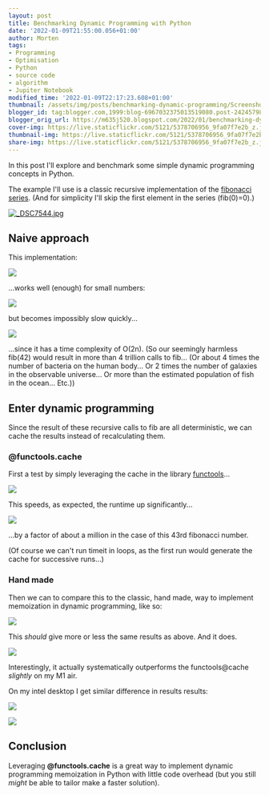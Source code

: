 ```yaml
---
layout: post
title: Benchmarking Dynamic Programming with Python
date: '2022-01-09T21:55:00.056+01:00'
author: Morten
tags:
- Programming
- Optimisation
- Python
- source code
- algorithm
- Jupiter Notebook
modified_time: '2022-01-09T22:17:23.608+01:00'
thumbnail: /assets/img/posts/benchmarking-dynamic-programming/Screenshot%2B2022-01-09%2Bat%2B10.46.38.png
blogger_id: tag:blogger.com,1999:blog-6967032375013519080.post-242457983478061363
blogger_orig_url: https://m635j520.blogspot.com/2022/01/benchmarking-dynamic-programming-with.html
cover-img: https://live.staticflickr.com/5121/5378706956_9fa07f7e2b_z.jpg
thumbnail-img: https://live.staticflickr.com/5121/5378706956_9fa07f7e2b_z.jpg
share-img: https://live.staticflickr.com/5121/5378706956_9fa07f7e2b_z.jpg
---
```


In this post I'll explore and benchmark some simple dynamic programming concepts in Python.

The example I'll use is a classic recursive implementation of the [fibonacci series](https://en.wikipedia.org/wiki/Fibonacci_number). (And for simplicity I'll skip the first element in the series (fib(0)=0).)

[![_DSC7544.jpg](https://live.staticflickr.com/5121/5378706956_9fa07f7e2b_z.jpg)](https://www.flickr.com/photos/mortenjohs/5378706956/ "_DSC7544.jpg")

## Naive approach

This implementation:

[![](/assets/img/posts/benchmarking-dynamic-programming/Screenshot%2B2022-01-09%2Bat%2B10.46.38.png)](/assets/img/posts/benchmarking-dynamic-programming/Screenshot%2B2022-01-09%2Bat%2B10.46.38.png)

...works well (enough) for small numbers:

[![](/assets/img/posts/benchmarking-dynamic-programming/Screenshot%2B2022-01-09%2Bat%2B10.47.55.png)](/assets/img/posts/benchmarking-dynamic-programming/Screenshot%2B2022-01-09%2Bat%2B10.47.55.png)

but becomes impossibly slow quickly...

[![](/assets/img/posts/benchmarking-dynamic-programming/Screenshot%2B2022-01-09%2Bat%2B10.48.35.png)](/assets/img/posts/benchmarking-dynamic-programming/Screenshot%2B2022-01-09%2Bat%2B10.48.35.png)

...since it has a time complexity of O(2n). (So our seemingly harmless fib(42) would result in more than 4 trillion calls to fib... (Or about 4 times the number of bacteria on the human body... Or 2 times the number of galaxies in the observable universe... Or more than the estimated population of fish in the ocean... Etc.))

## Enter dynamic programming

Since the result of these recursive calls to fib are all deterministic, we can cache the results instead of recalculating them.

### @functools.cache

First a test by simply leveraging the cache in the library [functools](https://docs.python.org/3/library/functools.html)...

[![](/assets/img/posts/benchmarking-dynamic-programming/Screenshot%2B2022-01-09%2Bat%2B11.38.40.png)](/assets/img/posts/benchmarking-dynamic-programming/Screenshot%2B2022-01-09%2Bat%2B11.38.40.png)

This speeds, as expected, the runtime up significantly...

[![](/assets/img/posts/benchmarking-dynamic-programming/Screenshot%2B2022-01-09%2Bat%2B21.23.56.png)](/assets/img/posts/benchmarking-dynamic-programming/Screenshot%2B2022-01-09%2Bat%2B21.23.56.png)

...by a factor of about a million in the case of this 43rd fibonacci number.  

(Of course we can't run timeit in loops, as the first run would generate the cache for successive runs...)

### Hand made

Then we can to compare this to the classic, hand made, way to implement memoization in dynamic programming, like so:

[](/assets/img/posts/benchmarking-dynamic-programming/Screenshot%2B2022-01-09%2Bat%2B10.54.27.png)[![](/assets/img/posts/benchmarking-dynamic-programming/Screenshot%2B2022-01-09%2Bat%2B10.54.27.png)](/assets/img/posts/benchmarking-dynamic-programming/Screenshot%2B2022-01-09%2Bat%2B10.54.27.png)

This _should_ give more or less the same results as above. And it does. 

[![](/assets/img/posts/benchmarking-dynamic-programming/Screenshot%2B2022-01-09%2Bat%2B10.55.37.png)](/assets/img/posts/benchmarking-dynamic-programming/Screenshot%2B2022-01-09%2Bat%2B10.55.37.png)

Interestingly, it actually systematically outperforms the functools@cache _slightly_ on my M1 air.

On my intel desktop I get similar difference in results results:

[![](/assets/img/posts/benchmarking-dynamic-programming/Screenshot%2B2022-01-09%2Bat%2B11.21.25.png)](/assets/img/posts/benchmarking-dynamic-programming/Screenshot%2B2022-01-09%2Bat%2B11.21.25.png)

[![](/assets/img/posts/benchmarking-dynamic-programming/Screenshot%2B2022-01-09%2Bat%2B11.22.10.png)](/assets/img/posts/benchmarking-dynamic-programming/Screenshot%2B2022-01-09%2Bat%2B11.22.10.png)

Conclusion
----------

Leveraging **@functools.cache** is a great way to implement dynamic programming memoization in Python with little code overhead (but you still _might_ be able to tailor make a faster solution).